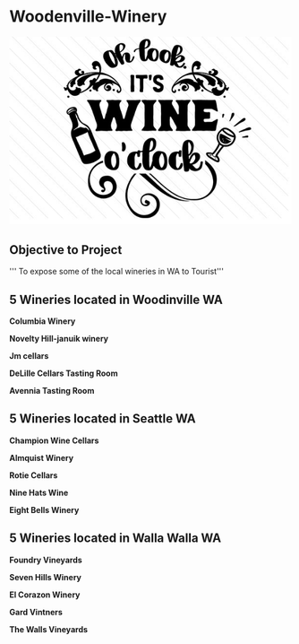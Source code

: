 # Woodenville-Winery

![Winery](Oh-look-its-wine-o-clock-1.jpg)

## Objective to Project

''' To expose some of the local wineries in WA to Tourist'''

## 5 Wineries located in Woodinville WA

**Columbia Winery**

**Novelty Hill-januik winery**

**Jm cellars**

**DeLille Cellars Tasting Room**

**Avennia Tasting Room**

## 5 Wineries located in Seattle WA

**Champion Wine Cellars**

**Almquist Winery**

**Rotie Cellars**

**Nine Hats Wine**

**Eight Bells Winery**

## 5 Wineries located in Walla Walla WA

**Foundry Vineyards**

**Seven Hills Winery**

**El Corazon Winery**

**Gard Vintners**

**The Walls Vineyards**
